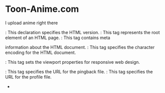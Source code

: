 # Toon-Anime.com
I upload anime right there
<!DOCTYPE html>: This declaration specifies the HTML version.

<html>: This tag represents the root element of an HTML page.

<head>: This tag contains meta

information about the HTML document. <meta charset="UTF-8">: This tag specifies the character encoding for the HTML document.

<meta name="viewport" content="width =device-width, initial-scale=1.0">: This tag sets the viewport properties for responsive web design.

<link rel="pingback" href="https:// toonworld4all.me/xmlrpc.php">: This tag specifies the URL for the pingback file.

<link rel="profile" href="https://gmpg.org /xfn/11">: This tag specifies the URL for the profile file.

- <title>: This tag sets the title of the HTML document.

<meta name="robots" content="max-image-preview:large">This tag sets the indexing and crawling instructions for search engines.

<meta name="google-site-verification" content="V75US_6ftmWwQajGGdjle_Hwv lyGsudtTJ6bXUWSSjQ">: This tag verifies the ownership of the website for Google Search Console.

<link rel="canonical" href="https:// toonworld4all.me/">: This tag specifies the canonical URL for the page.

<meta name="generator" content="All in One SEO (AIOSEO) 4.4.8">: This tag indicates the generator or software used to create the HTML document.

<meta property="og:locale" content="en_US">: This tag sets the Open Graph locale for Facebook.

<meta property="og:site_name" content="Toon World4All">: This tag specifies the site name for Open Graph.

<meta property="og:type" content="website">: This tag sets the Open Graph type for the website.

<meta property="og:title" content="Toon World Home | Toon World4All">: This tag sets the title for Open Graph.

- <meta property="og:url" content="https://toonworld4all.me/">: This tag sets the URL for Open Graph.

<meta name="twitter:card" content="summary_large_image">: This tag specifies the card type for Twitter. <meta name
